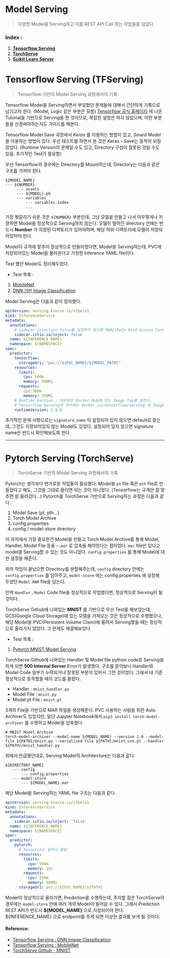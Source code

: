 # Model Serving
> 다양한 Model을 Serving하고 이를 REST API Call 하는 작업들을 담았다.

### Index :
1. [__Tensorflow Serving__](#tfserving)
2. [__TorchServe__](#torchserve)
3. [__Scikit Learn Server__](#sklearn_server)

# Tensorflow Serving (TFServing) <a name="tfserving" />
> Tensorflow 기반의 Model Serving 과정에서의 기록

Tensorflow Model을 Serving하면서 부딪혔던 문제들에 대해서 간단하게 기록으로 남기고자 한다. (Model, Logic 같은 부분은 모름) [Tensorflow 공식 홈페이지]() 에 나온 Tutorial을 기반으로 Serving을 한 것이므로, 복잡한 설정은 하지 않았으며, 어떤 부분들을 신경써야하는지도 가이드를 해본다.

Tensorflow Model Save 과정에서 _Keras_ 를 이용하는 방법이 있고, _Saved Model_ 을 이용하는 방법이 있다. 우선 테스트를 하면서 본 것은 Keras - Save는 동작이 되질 않았다. (Runtime Version의 문제일 수도 있고, Directory 구성이 잘못된 것일 수도 있음. 추가적인 Test가 필요함)

우선 Tensorflow의 경우에는 Directory를 Mount하는데, Directory는 다음과 같은 구조를 가져야 한다.

```
${MODEL_NAME}
--- ${NUMBER}
     --- assets
     --- ${MODEL}.pb
     --- variables
         --- variables.index
         ...
```

가장 헷갈리기 쉬운 것은 ```${NUMBER}``` 부분인데, 그냥 모델을 만들고 나서 아무렇게나 저장하면 Model을 정상적으로 Serving하지 않는다. 모델이 떨어진 directory 안에는 반드시 __Number__ 가 지정된 디렉토리가 있어야하며, 해당 하위 디렉토리에 모델이 저장되어있어야 한다.

Model이 규격에 맞추어 정상적으로 만들어졌다면, Model을 Serving하는데, PVC에 저장되어있는 Model을 불러온다고 가정한 Inference YAML file이다.

Test 했던 Model도 정리해두었다.

- Test 목록 :

1. [MobileNet](https://github.com/JeonDongcheol/StudyMyWork/tree/main/KServe/Model%20Serving/MobileNet)
2. [DNN 기반 Image Classification](https://github.com/JeonDongcheol/StudyMyWork/tree/main/KServe/Model%20Serving/DNN_Image_Classification)

Model Serving은 다음과 같이 정의했다.

```yaml
apiVersion: serving.kserve.io/v1beta1
kind: InferenceService
metadata:
  annotations:
    # sidecar injection false를 설정하지 않으면 RBAC(Role Bind Access Control) Error가 발생한다.
    sidecar.istio.io/inject: false
  name: ${INFERENCE_NAME}
  namespace: ${NAMESPACE}
spec:
  predictor:
    tensorflow:
      storageUri: "pvc://${PVC_NAME}/${MODEL_PATH}"
    resources:
      limits:
        cpu: 500m
        memory: 500Mi
      requests:
        cpu:300m
        memory: 350Mi
    # Runtime Version : 대부분은 Docker Hub에 있는 Image Tag를 말한다.
    # Tensorflow Serving의 경우에는 docker.io/tensorflow/serving 의 Image를 가져온다.
    runtimeVersion: 2.9.0
```

추가적인 문제 사항으로는 ```signature_name``` 이 설정되어 있지 않으면 default로 찾는데, 그것도 지정되어있지 않는 Model도 있었다. 설정되어 있지 않으면 signature name은 반드시 확인해보도록 한다.

------------------------

# Pytorch Serving (TorchServe) <a name="torchserve" />
> TorchServe 기반의 Model Serving 과정에서의 기록

Pytorch는 생각보다 번거로운 작업들이 필요했다. Model을 ```pt``` file 혹은 ```pth``` file로 만들었다고 해도, 그것을 그대로 올리면 되는 것이 아니었다. (Tensorflow는 규격만 잘 맞추면 잘 올라갔다...) Pytorch를 TorchServe 기반으로 Serving하는 과정은 다음과 같다.

1. Model Save (pt, pth...)
2. Torch Model Archive
3. config.properties
4. config / model-store directory

이 과저에서 가장 중요한건 Model을 만들고 Torch Model Archive를 통해 Model, Handler, Model File 등을 ```~.mar``` 로 압축을 해야한다는 점이었다. ```mar``` file만 있다고 model을 Serving할 수 있는 것도 아니었다. ```config.properties``` 를 통해 Model에 대한 설정을 해준다.

위의 작업이 끝났으면 Directory를 분할해주는데, ```config``` directory 안에는 ```config.properties``` 를 담아주고, ```model-store``` 에는 config.properties 에 설정해 두었던 ```Model MAR``` file을 담는다.

만약 ```Handler``` , ```Model``` Code file을 정상적으로 작업했다면, 정상적으로 Serving이 될 것이다.

TorchServe Github에 나와있는 __MNIST__ 를 기반으로 우선 Test를 해보았는데, GCS(Google Cloud Storage)에 있는 모델을 가져오는 것은 정상적으로 수행했으나, 해당 Model을 PVC(Persistent Volume Claim)에 올려서 Serving했을 때는 정상적으로 올라가지 않았다. 그 문제도 해결해보았다.

- Test 목록 :

1. [Pytorch MNIST Model Serving](https://github.com/JeonDongcheol/StudyMyWork/tree/main/KServe/Model%20Serving/MNIST)

TorchServe Github에 나와있는 Handler 및 Model file python code로 Serving을 하게 되면 __500 Internal Server__ Error가 발생했다. 구조를 뜯어보니 Handler와 Model Code 일부가 누락되거나 잘못된 부분이 있어서 그런 것이었다. 그래서 내 기준 정상적으로 동작했을 때의 코드를 올렸다.

- Handler : ```mnist_handler.py```
- Model File : ```mnist.py```
- Model pt File : ```mnist.pt```

3개의 File을 기반으로 MAR 파일을 생성해준다. PVC 사용하는 사람을 위한 Auto Archiver도 있었지만, 일단 Jupyter Notebook에서 ```pip3 install torch-model-archiver``` 를 수행하고 Model을 압축했다.

```shell
# MNIST Model Archive
torch-model-archiver --model-name ${MODEL_NAME} --version 1.0 --model-file ${PATH}/mnist.py --serialized-file ${PATH}/mnist_cnn.pt --handler ${PATH}/mnist_handler.py
```

위에서 언급했던대로, Serving Model의 Architecture는 다음과 같다.

```
${DIRECTORY_NAME}
   --- config
       --- config.properties
   --- model-store
       --- ${MODEL_NAME}.mar
```

해당 Model을 Serving하는 YAML file 구조는 다음과 같다.

```yaml
apiVersion: serving.kserve.io/v1beta1
kind: InferenceService
metadata:
  annotations:
    sidecar.istio.io/inject: 'false'
  name: ${INFERENCE_NAME}
  namespace: ${NAMESPACE}
spec:
  predictor:
    pytorch:
      # Resource는 알아서 할당
      resources:
        limits:
          cpu: 500m
          memory: 1Gi
        requests:
          cpu: 250m
          memory: 500Mi
      storageUri: pvc://${PVC_NAME}/${PATH}
```

Model이 정상적으로 올라가면, Prediction을 수행하는데, 주의할 점은 TorchServe의 경우에는 ```model-store``` 안에 여러 개의 Model이 들어갈 수 있다. 그래서 Prediction REST API가 반드시 __${MODEL_NAME}__ 으로 지정되어야 한다. ${INFERENCE_NAME} 으로 endpoint를 주게 되면 이상한 결과를 보게 될 것이다.

#### Reference:

- [Tensorflow Serving : DNN Image Classification](https://www.tensorflow.org/guide/saved_model)
- [Tensorflow Serving : MobileNet](https://www.tensorflow.org/tutorials/keras/classification)
- [TorchServe Github - MNIST](https://github.com/pytorch/serve/tree/master/examples/image_classifier/mnist)
